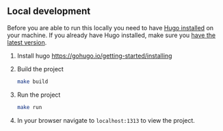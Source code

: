 ## Local development

Before you are able to run this locally you need to have [Hugo installed](https://gohugo.io/getting-started/installing/) on your machine. If you already have Hugo installed, make sure you [have the latest version](https://gohugo.io/getting-started/installing/#upgrade-hugo).

1. Install hugo
   https://gohugo.io/getting-started/installing

1. Build the project
   ```bash
   make build
   ```

1. Run the project
   ```bash
   make run
   ```

1. In your browser navigate to `localhost:1313` to view the project.
